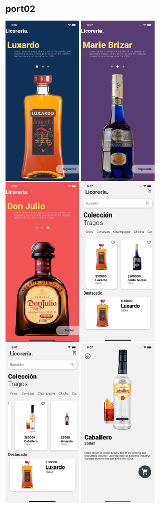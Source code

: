 # port02
<div style={background: red}>
<img src="https://github.com/ferslort/port02/blob/main/screenShot/Simulator%20Screen%20Shot%20-%20iPhone%2011%20-%202021-02-10%20at%2020.07.23.png" height="500" />
<img src="https://github.com/ferslort/port02/blob/main/screenShot/Simulator%20Screen%20Shot%20-%20iPhone%2011%20-%202021-02-10%20at%2020.07.26.png" height="500" />
<img src="https://github.com/ferslort/port02/blob/main/screenShot/Simulator%20Screen%20Shot%20-%20iPhone%2011%20-%202021-02-10%20at%2020.07.28.png" height="500" />

<img src="https://github.com/ferslort/port02/blob/main/screenShot/Simulator%20Screen%20Shot%20-%20iPhone%2011%20-%202021-02-10%20at%2020.07.33.png" height="500" />
<img src="https://github.com/ferslort/port02/blob/main/screenShot/Simulator%20Screen%20Shot%20-%20iPhone%2011%20-%202021-02-10%20at%2020.07.38.png" height="500" />
<img src="https://github.com/ferslort/port02/blob/main/screenShot/Simulator%20Screen%20Shot%20-%20iPhone%2011%20-%202021-02-10%20at%2020.07.42.png" height="500" />

</div>
